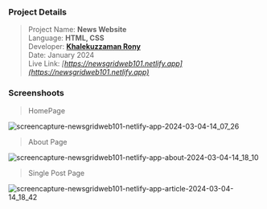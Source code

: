 ### Project Details

> Project Name: **News Website** <br>
> Language: **HTML, CSS** <br>
> Developer: **[Khalekuzzaman Rony](https://www.linkedin.com/in/khalekuzzamanrony/)** <br>
> Date: January 2024 <br>
> Live Link: _[https://newsgridweb101.netlify.app](https://newsgridweb101.netlify.app)_ <br>
> 

### **Screenshoots**

> HomePage

![screencapture-newsgridweb101-netlify-app-2024-03-04-14_07_26](https://github.com/khalakuzamanrony/NewsGrid-website/assets/43346550/d1634681-bc61-4655-8518-f7d45bb855a0)



> About Page

![screencapture-newsgridweb101-netlify-app-about-2024-03-04-14_18_10](https://github.com/khalakuzamanrony/NewsGrid-website/assets/43346550/b1abf0c1-916d-4fe9-9d61-77e6af087195)



> Single Post Page

![screencapture-newsgridweb101-netlify-app-article-2024-03-04-14_18_42](https://github.com/khalakuzamanrony/NewsGrid-website/assets/43346550/343051a7-b131-49d0-a291-9fbea1c7e0ac)

